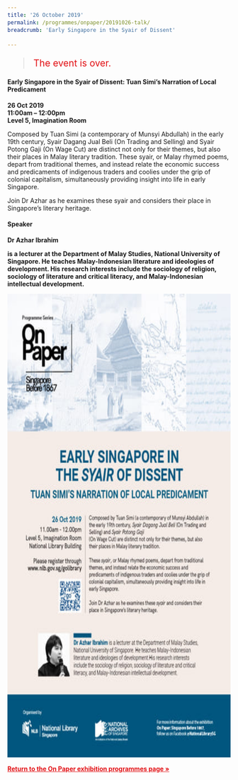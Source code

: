 ```yaml
---
title: '26 October 2019'
permalink: /programmes/onpaper/20191026-talk/
breadcrumb: 'Early Singapore in the Syair of Dissent'

---
```



<blockquote style="color: #E21216; font-size: 150%;">The event is over.</blockquote>

<h4>Early Singapore in the Syair of Dissent: Tuan Simi’s Narration of Local Predicament</h4>  

<b>26 Oct 2019</b><br>
<b>11:00am – 12:00pm</b><br>
<b>Level 5, Imagination Room</b>

<p>Composed by Tuan Simi (a contemporary of Munsyi Abdullah) in the early 19th century, Syair Dagang Jual Beli (On Trading and Selling) and Syair Potong Gaji (On Wage Cut) are distinct not only for their themes, but also their places in Malay literary tradition. These syair, or Malay rhymed poems, depart from traditional themes, and instead relate the economic success and predicaments of indigenous traders and coolies under the grip of colonial capitalism, simultaneously providing insight into life in early Singapore.</p>

<p>Join Dr Azhar as he examines these syair and considers their place in Singapore’s literary heritage.</p>

<h4>Speaker</h4>
<p><b>Dr Azhar Ibrahim</p> is a lecturer at the Department of Malay Studies, National University of
Singapore. He teaches Malay-Indonesian literature and ideologies of development.
His research interests include the sociology of religion, sociology of literature and critical literacy, and Malay-Indonesian intellectual development.</p>

<img srcset="/images/event-images/onpaper/Dr_Azhar_26 Oct_eDM_400w.jpg 400w, /images/event-images/onpaper/Dr_Azhar_26 Oct_eDM_740w.jpg 740w" sizes="(max-width: 500px) 40vw, 74vw" height="1046" width="740" src="/images/event-images/onpaper/Dr_Azhar_26 Oct_eDM_400w.jpg" alt="A promotional image advertising the Special Curator's Tour on 17 October 2019.">

<a href="/exhibitions/past-exhibitions/onpaper/programmes/" style="color:#E21216;">Return to the On Paper exhibition programmes page &#187;</a>
